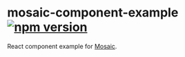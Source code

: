# mosaic-component-example [![npm version](https://badge.fury.io/js/mosaic-component-example.svg)](https://badge.fury.io/js/mosaic-component-example)

React component example for [Mosaic](https://www.mosaic9.org).
